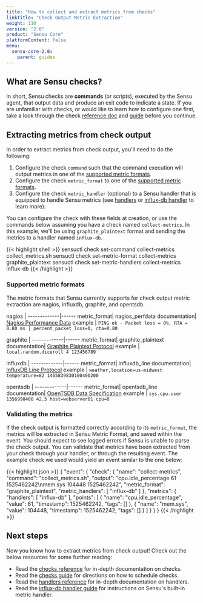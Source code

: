 ```yaml
---
title: "How to collect and extract metrics from checks"
linkTitle: "Check Output Metric Extraction"
weight: 110
version: "2.0"
product: "Sensu Core"
platformContent: false
menu:
  sensu-core-2.0:
    parent: guides
---
```


## What are Sensu checks?

In short, Sensu checks are **commands** (or scripts), executed by the Sensu
agent, that output data and produce an exit code to indicate a state. If you are
unfamiliar with checks, or would like to learn how to configure one first,
take a look through the check [reference doc][1] and [guide][2] before you
continue.

## Extracting metrics from check output

In order to extract metrics from check output, you'll need to do the following:

1. Configure the check `command` such that the command execution will output
metrics in one of the [supported metric formats][3].
2. Configure the check `metric_format` to one of the [supported metric formats][3].
3. Configure the check `metric_handler` (optional) to a Sensu handler that is
equipped to handle Sensu metrics (see [handlers][4] or [influx-db handler][5]
to learn more).

You can configure the check with these fields at creation, or use the commands
below assuming you have a check named `collect-metrics`. In this example,
we'll be using `graphite_plaintext` format and sending the metrics to a handler
named `influx-db`.

{{< highlight shell >}}
sensuctl check set-command collect-metrics collect_metrics.sh
sensuctl check set-metric-format collect-metrics graphite_plaintext
sensuctl check set-metric-handlers collect-metrics influx-db
{{< /highlight >}}

### Supported metric formats

The metric formats that Sensu currently supports for check output metric
extraction are nagios, influxdb, graphite, and opentsdb.

nagios       |
-------------|------
metric_format| nagios_perfdata
documentation| [Nagios Performance Data][6]
example      | `PING ok - Packet loss = 0%, RTA = 0.80 ms | percent_packet_loss=0, rta=0.80`

graphite     |
-------------|------
metric_format| graphite_plaintext
documentation| [Graphite Plaintext Protocol][7]
example      | `local.random.diceroll 4 123456789`

influxdb     |
-------------|------
metric_format| influxdb_line
documentation| [InfluxDB Line Protocol][8]
example      | `weather,location=us-midwest temperature=82 1465839830100400200`

opentsdb     |
-------------|------
metric_format| opentsdb_line
documentation| [OpenTSDB Data Specification][9]
example      | `sys.cpu.user 1356998400 42.5 host=webserver01 cpu=0`

### Validating the metrics

If the check output is formatted correctly according to its `metric_format`,
the metrics will be extracted in Sensu Metric Format, and saved within the
event. You should expect to see logged errors if Sensu is unable to parse
the check output. You can validate that metrics have been extracted from your
check through your handler, or through the resulting event. The example check
we used would yield an event similar to the one below:

{{< highlight json >}}
{
  "event": {
    "check": {
      "name": "collect-metrics",
      "command": "collect_metrics.sh",
      "output": "cpu.idle_percentage 61 1525462242\nmem.sys 104448 1525462242",
      "metric_format": "graphite_plaintext",
      "metric_handlers": [
        "influx-db"
      ]
    },
    "metrics": {
      "handlers": [
        "influx-db"
      ],
      "points": [
        {
          "name": "cpu.idle_percentage",
          "value": 61,
          "timestamp": 1525462242,
          "tags": []
        },
        {
          "name": "mem.sys",
          "value": 104448,
          "timestamp": 1525462242,
          "tags": []
        }
      ]
    }
  }
}
{{< /highlight >}}

## Next steps

Now you know how to extract metrics from check output! Check out the below
resources for some further reading:

* Read the [checks reference][1] for in-depth documentation on checks.
* Read the [checks guide][2] for directions on how to schedule checks.
* Read the [handlers reference][4] for in-depth documentation on handlers.
* Read the [influx-db handler guide][5] for instructions on Sensu's built-in
metric handler.

[1]: ../../reference/checks
[2]: ../monitor-server-resources/
[3]: #supported-metric-formats
[4]: ../../reference/handlers
[5]: ../influx-db-metric-handler
[6]: https://assets.nagios.com/downloads/nagioscore/docs/nagioscore/3/en/perfdata.html
[7]: http://graphite.readthedocs.io/en/latest/feeding-carbon.html#the-plaintext-protocol
[8]: https://docs.influxdata.com/influxdb/v1.4/write_protocols/line_protocol_tutorial/#measurement
[9]: http://opentsdb.net/docs/build/html/user_guide/writing.html#data-specification
